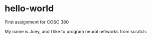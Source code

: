 # hello-world
First assignment for COSC 380

My name is Joey, and I like to program neural networks from scratch.
